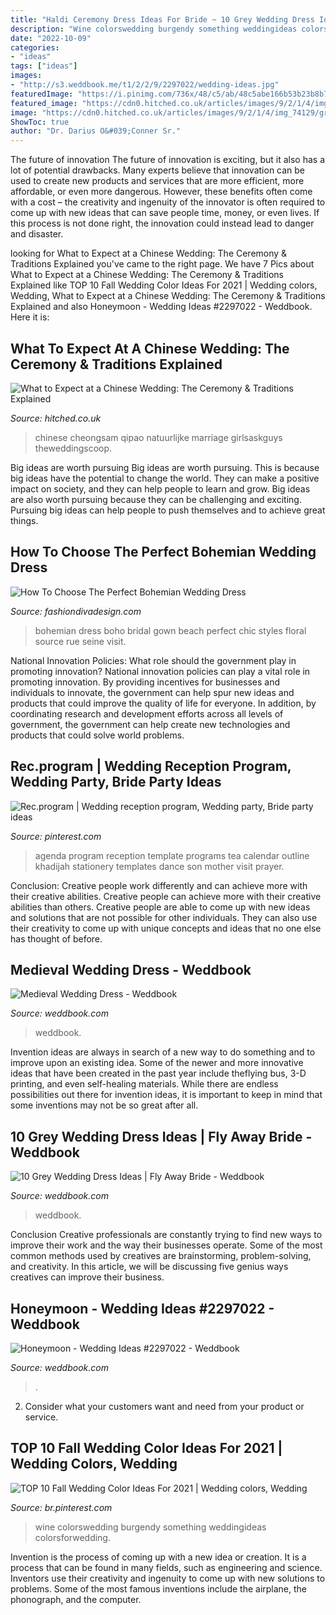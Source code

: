 ```yaml
---
title: "Haldi Ceremony Dress Ideas For Bride ~ 10 Grey Wedding Dress Ideas"
description: "Wine colorswedding burgendy something weddingideas colorsforwedding"
date: "2022-10-09"
categories:
- "ideas"
tags: ["ideas"]
images:
- "http://s3.weddbook.me/t1/2/2/9/2297022/wedding-ideas.jpg"
featuredImage: "https://i.pinimg.com/736x/48/c5/ab/48c5abe166b53b23b8b7d8287b52369c--wedding-reception-program-agenda.jpg"
featured_image: "https://cdn0.hitched.co.uk/articles/images/9/2/1/4/img_74129/groom.jpg"
image: "https://cdn0.hitched.co.uk/articles/images/9/2/1/4/img_74129/groom.jpg"
ShowToc: true
author: "Dr. Darius O&#039;Conner Sr."
---
```



The future of innovation
The future of innovation is exciting, but it also has a lot of potential drawbacks. Many experts believe that innovation can be used to create new products and services that are more efficient, more affordable, or even more dangerous. However, these benefits often come with a cost – the creativity and ingenuity of the innovator is often required to come up with new ideas that can save people time, money, or even lives. If this process is not done right, the innovation could instead lead to danger and disaster.

	

		
looking for What to Expect at a Chinese Wedding: The Ceremony &amp; Traditions Explained you've came to the right page. We have 7 Pics about What to Expect at a Chinese Wedding: The Ceremony &amp; Traditions Explained like TOP 10 Fall Wedding Color Ideas For 2021 | Wedding colors, Wedding, What to Expect at a Chinese Wedding: The Ceremony &amp; Traditions Explained and also Honeymoon - Wedding Ideas #2297022 - Weddbook. Here it is:
		
    
## What To Expect At A Chinese Wedding: The Ceremony &amp; Traditions Explained

<img loading=lazy src="https://cdn0.hitched.co.uk/articles/images/9/2/1/4/img_74129/groom.jpg" onerror="this.onerror=null;this.src='https://tse3.mm.bing.net/th?id=OIP.YtKa78cK_GCfd2zm61KxYwHaKl&amp;pid=15.1';" alt="What to Expect at a Chinese Wedding: The Ceremony &amp; Traditions Explained">

_Source: hitched.co.uk_

>chinese cheongsam qipao natuurlijke marriage girlsaskguys theweddingscoop. 

	

Big ideas are worth pursuing
Big ideas are worth pursuing. This is because big ideas have the potential to change the world. They can make a positive impact on society, and they can help people to learn and grow. Big ideas are also worth pursuing because they can be challenging and exciting. Pursuing big ideas can help people to push themselves and to achieve great things.

    
## How To Choose The Perfect Bohemian Wedding Dress

<img loading=lazy src="https://www.fashiondivadesign.com/wp-content/uploads/2018/07/bohemian-wedding-dress-.jpg" onerror="this.onerror=null;this.src='https://tse2.mm.bing.net/th?id=OIP.Pv6Rz0A_YokTs6oD9QiP9AHaLH&amp;pid=15.1';" alt="How To Choose The Perfect Bohemian Wedding Dress">

_Source: fashiondivadesign.com_

>bohemian dress boho bridal gown beach perfect chic styles floral source rue seine visit. 

	

National Innovation Policies: What role should the government play in promoting innovation?
National innovation policies can play a vital role in promoting innovation. By providing incentives for businesses and individuals to innovate, the government can help spur new ideas and products that could improve the quality of life for everyone. In addition, by coordinating research and development efforts across all levels of government, the government can help create new technologies and products that could solve world problems.

    
## Rec.program | Wedding Reception Program, Wedding Party, Bride Party Ideas

<img loading=lazy src="https://i.pinimg.com/736x/48/c5/ab/48c5abe166b53b23b8b7d8287b52369c--wedding-reception-program-agenda.jpg" onerror="this.onerror=null;this.src='https://tse1.mm.bing.net/th?id=OIP.V2_iDmYwLD7XZwqKFibKowHaOY&amp;pid=15.1';" alt="Rec.program | Wedding reception program, Wedding party, Bride party ideas">

_Source: pinterest.com_

>agenda program reception template programs tea calendar outline khadijah stationery templates dance son mother visit prayer. 

	

Conclusion: Creative people work differently and can achieve more with their creative abilities.
Creative people can achieve more with their creative abilities than others. Creative people are able to come up with new ideas and solutions that are not possible for other individuals. They can also use their creativity to come up with unique concepts and ideas that no one else has thought of before.

    
## Medieval Wedding Dress - Weddbook

<img loading=lazy src="http://s3.weddbook.com/t1/1/9/8/1982057/medieval-wedding-dress.jpg" onerror="this.onerror=null;this.src='https://tse1.mm.bing.net/th?id=OIP.gXBIpe5a0MK_iWPj6W271QHaK1&amp;pid=15.1';" alt="Medieval Wedding Dress - Weddbook">

_Source: weddbook.com_

>weddbook. 

	

Invention ideas are always in search of a new way to do something and to improve upon an existing idea. Some of the newer and more innovative ideas that have been created in the past year include theflying bus, 3-D printing, and even self-healing materials. While there are endless possibilities out there for invention ideas, it is important to keep in mind that some inventions may not be so great after all.

    
## 10 Grey Wedding Dress Ideas | Fly Away Bride - Weddbook

<img loading=lazy src="http://s3.weddbook.com/t1/2/1/6/2168070/10-grey-wedding-dress-ideas-fly-away-bride.jpg" onerror="this.onerror=null;this.src='https://tse3.mm.bing.net/th?id=OIP.57y_Grdeh7uW8waaSBi8QAHaLH&amp;pid=15.1';" alt="10 Grey Wedding Dress Ideas | Fly Away Bride - Weddbook">

_Source: weddbook.com_

>weddbook. 

	

Conclusion
Creative professionals are constantly trying to find new ways to improve their work and the way their businesses operate. Some of the most common methods used by creatives are brainstorming, problem-solving, and creativity. In this article, we will be discussing five genius ways creatives can improve their business.

    
## Honeymoon - Wedding Ideas #2297022 - Weddbook

<img loading=lazy src="http://s3.weddbook.me/t1/2/2/9/2297022/wedding-ideas.jpg" onerror="this.onerror=null;this.src='https://tse2.mm.bing.net/th?id=OIP.lnr2L74ko-1Sez0SGSSfLQHaLH&amp;pid=15.1';" alt="Honeymoon - Wedding Ideas #2297022 - Weddbook">

_Source: weddbook.com_

>. 

	

2. Consider what your customers want and need from your product or service.

    
## TOP 10 Fall Wedding Color Ideas For 2021 | Wedding Colors, Wedding

<img loading=lazy src="https://i.pinimg.com/736x/35/1f/97/351f9721636e344a8185461a5a09a5e7.jpg" onerror="this.onerror=null;this.src='https://tse3.mm.bing.net/th?id=OIP.5nM5MH--bo8xu8qiFkR0BQHaOX&amp;pid=15.1';" alt="TOP 10 Fall Wedding Color Ideas For 2021 | Wedding colors, Wedding">

_Source: br.pinterest.com_

>wine colorswedding burgendy something weddingideas colorsforwedding. 

	

Invention is the process of coming up with a new idea or creation. It is a process that can be found in many fields, such as engineering and science. Inventors use their creativity and ingenuity to come up with new solutions to problems. Some of the most famous inventions include the airplane, the phonograph, and the computer.


